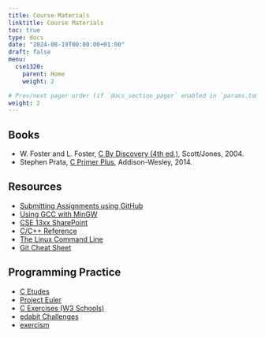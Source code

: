 ```yaml
---
title: Course Materials
linktitle: Course Materials
toc: true
type: docs
date: "2024-08-19T00:00:00+01:00"
draft: false
menu:
  cse1320:
    parent: Home
    weight: 2

# Prev/next pager order (if `docs_section_pager` enabled in `params.toml`)
weight: 2
---
```


## Books

- W. Foster and L. Foster, [C By Discovery (4th ed.)](https://www.google.com/books/edition/C_by_Discovery/kgv1PQAACAAJ?hl=en), Scott/Jones, 2004.
- Stephen Prata, [C Primer Plus](https://www.google.com/books/edition/C_Primer_Plus/uzQ0AgAAQBAJ?hl=en&gbpv=0), Addison-Wesley, 2014.

## Resources

- [Submitting Assignments using GitHub](/notes/submitting_assignments_using_github/)
- [Using GCC with MinGW](https://code.visualstudio.com/docs/cpp/config-mingw)
- [CSE 13xx SharePoint](https://mavsuta.sharepoint.com/sites/cse13xx)
- [C/C++ Reference](https://en.cppreference.com/w/)
- [The Linux Command Line](http://linuxcommand.org/tlcl.php)
- [Git Cheat Sheet](https://education.github.com/git-cheat-sheet-education.pdf)

## Programming Practice

- [C Etudes](https://github.com/ajdillhoff/C-Etudes)
- [Project Euler](https://projecteuler.net/)
- [C Exercises (W3 Schools)](https://www.w3resource.com/c-programming-exercises/)
- [edabit Challenges](https://edabit.com/challenges)
- [exercism](https://exercism.io/)